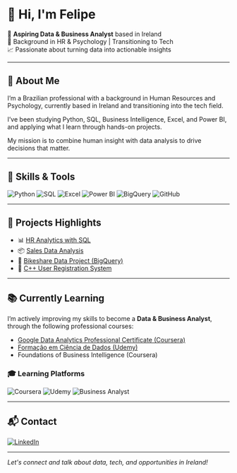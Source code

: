 
# 👋 Hi, I'm Felipe 

🎯 **Aspiring Data & Business Analyst** based in Ireland  
💼 Background in HR & Psychology | Transitioning to Tech  
📈 Passionate about turning data into actionable insights

---

## 🚀 About Me

I’m a Brazilian professional with a background in Human Resources and Psychology, currently based in Ireland and transitioning into the tech field.

I’ve been studying Python, SQL, Business Intelligence, Excel, and Power BI, and applying what I learn through hands-on projects.

My mission is to combine human insight with data analysis to drive decisions that matter.

---

## 🧠 Skills & Tools

![Python](https://img.shields.io/badge/Python-3776AB?style=flat&logo=python&logoColor=white)
![SQL](https://img.shields.io/badge/SQL-4479A1?style=flat&logo=postgresql&logoColor=white)
![Excel](https://img.shields.io/badge/Excel-217346?style=flat&logo=microsoft-excel&logoColor=white)
![Power BI](https://img.shields.io/badge/PowerBI-F2C811?style=flat&logo=powerbi&logoColor=black)
![BigQuery](https://img.shields.io/badge/BigQuery-4285F4?style=flat&logo=googlecloud&logoColor=white)
![GitHub](https://img.shields.io/badge/GitHub-181717?style=flat&logo=github&logoColor=white)

---

## 📂 Projects Highlights

- 📊 [HR Analytics with SQL](https://github.com/felipesantos1207/sql-hr-analysis)  
- 📦 [Sales Data Analysis](https://github.com/felipesantos1207/sql-sales-analysis)  
- 🚴 [Bikeshare Data Project (BigQuery)](https://github.com/felipesantos1207/sql-bikeshare-project)  
- 🧮 [C++ User Registration System](https://github.com/felipesantos1207/cpp-user-registration-system)

---

## 📚 Currently Learning

I’m actively improving my skills to become a **Data & Business Analyst**, through the following professional courses:

- [Google Data Analytics Professional Certificate (Coursera)](https://www.coursera.org/professional-certificates/google-data-analytics)
- [Formação em Ciência de Dados (Udemy)](https://www.udemy.com/course/formacao-em-ciencia-de-dados/)
- Foundations of Business Intelligence (Coursera)

### 🎓 Learning Platforms

![Coursera](https://img.shields.io/badge/Coursera-Google%20Data%20Analytics-blue?logo=coursera&logoColor=white&style=flat)
![Udemy](https://img.shields.io/badge/Udemy-Data%20Science%20Formation-a435f0?logo=udemy&logoColor=white&style=flat)
![Business Analyst](https://img.shields.io/badge/Path-Business%20Analyst-success?logo=google&style=flat)

---

## 📬 Contact

[![LinkedIn](https://img.shields.io/badge/-LinkedIn-0A66C2?style=flat&logo=linkedin&logoColor=white)](https://www.linkedin.com/in/felipe-santos-a82657a2)

---

*Let's connect and talk about data, tech, and opportunities in Ireland!*
